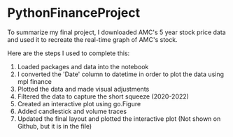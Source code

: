 # PythonFinanceProject

To summarize my final project, I downloaded AMC's 5 year stock price data and used it to recreate the real-time graph of AMC's stock. 

Here are the steps I used to complete this:
1. Loaded packages and data into the notebook
2. I converted the 'Date' column to datetime in order to plot the data using mpl finance
3. Plotted the data and made visual adjustments
4. Filtered the data to capture the short squeeze (2020-2022)
5. Created an interactive plot using go.Figure
6. Added candlestick and volume traces
7. Updated the final layout and plotted the interactive plot (Not shown on Github, but it is in the file)
